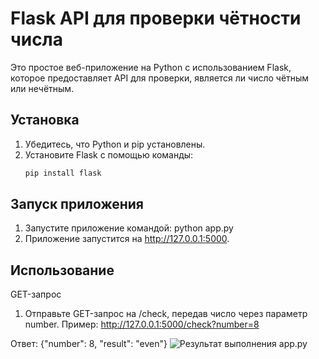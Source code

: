 


# Flask API для проверки чётности числа
Это простое веб-приложение на Python с использованием Flask, которое предоставляет API для проверки, является ли число чётным или нечётным.

## Установка
1. Убедитесь, что Python и pip установлены.
2. Установите Flask с помощью команды:
   ```bash
   pip install flask

## Запуск приложения
1. Запустите приложение командой:
python app.py
2. Приложение запустится на http://127.0.0.1:5000.


## Использование
GET-запрос
1. Отправьте GET-запрос на /check, передав число через параметр number. Пример:
http://127.0.0.1:5000/check?number=8

Ответ:
{"number": 8, "result": "even"}
![Результат выполнения app.py](image.png)